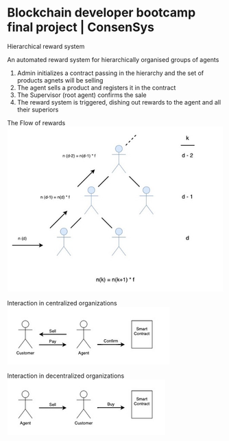 # Blockchain developer bootcamp final project | ConsenSys
Hierarchical reward system

An automated reward system for hierarchically organised groups of agents

1. Admin initializes a contract passing in the hierarchy and the set of products agnets will be selling
2. The agent sells a product and registers it in the contract
3. The Supervisor (root agent) confirms the sale
4. The reward system is triggered, dishing out rewards to the agent and all their superiors

The Flow of rewards
![alt text](reward-flow.jpeg "Reward flow")

Interaction in centralized organizations
![alt text](centralized-org.jpeg "Centralized organization")

Interaction in decentralized organizations
![alt text](decentralized-org.jpeg "Decentaralized organization")
